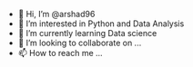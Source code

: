 - 👋 Hi, I’m @arshad96
- 👀 I’m interested in Python and Data Analysis 
- 🌱 I’m currently learning Data science 
- 💞️ I’m looking to collaborate on ...
- 📫 How to reach me ...

<!---
arshad96/arshad96 is a ✨ special ✨ repository because its `README.md` (this file) appears on your GitHub profile.
You can click the Preview link to take a look at your changes.
--->
